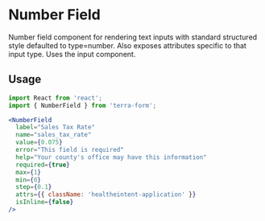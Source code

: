 # Number Field

Number field component for rendering text inputs with standard structured style defaulted to type=number. Also exposes attributes specific to that input type. Uses the input component.

## Usage

```jsx
import React from 'react';
import { NumberField } from 'terra-form';

<NumberField
  label="Sales Tax Rate"
  name="sales_tax_rate"
  value={0.075}
  error="This field is required"
  help="Your county's office may have this information"
  required={true}
  max={1}
  min={0}
  step={0.1}
  attrs={{ className: 'healtheintent-application' }}
  isInline={false}
/>
```
